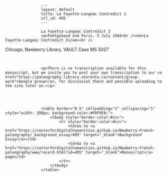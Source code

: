
                    ---
                    layout: default
                    title: La Fayette-Langeac Contredict 2
                    utl_id: 495
                    ---
                
                    La Fayette-Langeac Contredict 2  
                    <p>Pontgibaud and Paris, 5 July 1564<br /><em>La Fayette-Langeac Contredict 2</em><br />
Chicago, Newberry Library, VAULT Case MS 5027</p>
<p> </p>
  
                    <p>There is no transcription available for this manuscript, but we invite you to post your own transcription to our <a href="https://paleography.library.utoronto.ca/content/group-work">Google group</a>, for discussion there and possible uploading to the site later on.</p>
<p> </p>

                    
                     
                    <table border="0.5" cellpadding="1" cellspacing="1" style="width: 200px; background-color:#F8F8F8;">
                        <tbody style="border-color:#ccc">
                            <tr style="border-color:#ccc">
                                <td>Go to <a href="https://centerfordigitalhumanities.github.io/Newberry-French-paleography/_background_essay/495" target="_blank">Background Essay</a></td>
                                <td>Go to <a href="https://centerfordigitalhumanities.github.io/Newberry-French-paleography/www/record.html?id=495" target="_blank">Manuscript</a> page</td>
                            </tr>
                        </tbody>
                    </table>
                     
                
                